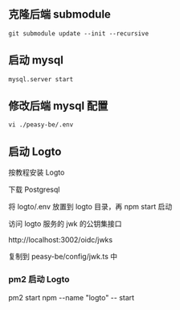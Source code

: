## 克隆后端 submodule

```
git submodule update --init --recursive
```

## 启动 mysql

```
mysql.server start
```

## 修改后端 mysql 配置

```
vi ./peasy-be/.env
```

## 启动 Logto

按教程安装 Logto

下载 Postgresql

将 logto/.env 放置到 logto 目录，再 npm start 启动

访问 logto 服务的 jwk 的公钥集接口

http://localhost:3002/oidc/jwks

复制到 peasy-be/config/jwk.ts 中

### pm2 启动 Logto

pm2 start npm --name "logto" -- start